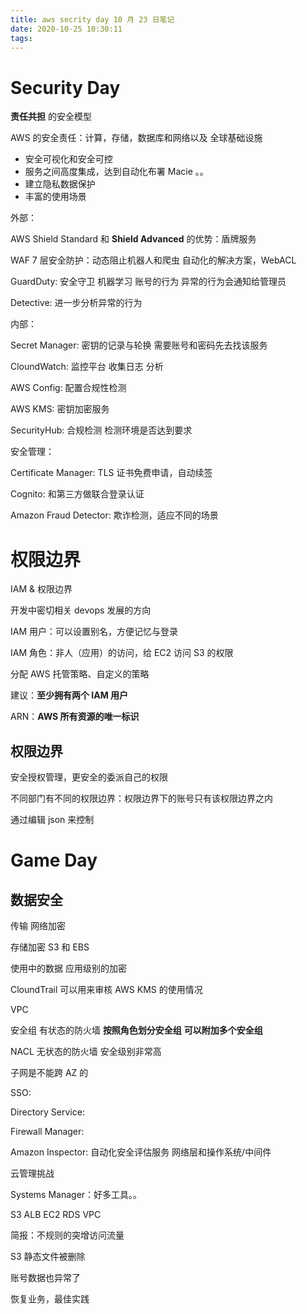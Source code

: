 ```yaml
---
title: aws secrity day 10 月 23 日笔记
date: 2020-10-25 10:30:11
tags:
---
```


# Security Day

**责任共担** 的安全模型

AWS 的安全责任：计算，存储，数据库和网络以及 全球基础设施



- 安全可视化和安全可控
- 服务之间高度集成，达到自动化布署 Macie 。。
- 建立隐私数据保护
- 丰富的使用场景

<!--more-->


外部：

AWS Shield Standard 和 **Shield Advanced** 的优势：盾牌服务

WAF 7 层安全防护：动态阻止机器人和爬虫 自动化的解决方案，WebACL

GuardDuty: 安全守卫 机器学习 账号的行为 异常的行为会通知给管理员

Detective: 进一步分析异常的行为



内部：

Secret Manager: 密钥的记录与轮换 需要账号和密码先去找该服务

CloundWatch: 监控平台 收集日志 分析

AWS Config: 配置合规性检测

AWS KMS: 密钥加密服务

SecurityHub: 合规检测 检测环境是否达到要求



安全管理：

Certificate Manager: TLS 证书免费申请，自动续签

Cognito: 和第三方做联合登录认证

Amazon Fraud Detector: 欺诈检测，适应不同的场景



# 权限边界

IAM & 权限边界

开发中密切相关 devops 发展的方向

IAM 用户：可以设置别名，方便记忆与登录

IAM 角色：非人（应用）的访问，给 EC2 访问 S3 的权限

分配 AWS 托管策略、自定义的策略

建议：**至少拥有两个 IAM 用户**

ARN：**AWS 所有资源的唯一标识**



## 权限边界

安全授权管理，更安全的委派自己的权限

不同部门有不同的权限边界：权限边界下的账号只有该权限边界之内

通过编辑 json 来控制



# Game Day

## 数据安全

传输 网络加密



存储加密 S3 和 EBS



使用中的数据 应用级别的加密



CloundTrail 可以用来审核 AWS KMS 的使用情况



VPC 

安全组 有状态的防火墙 **按照角色划分安全组** **可以附加多个安全组**



NACL 无状态的防火墙 安全级别非常高

子网是不能跨 AZ 的



SSO: 

Directory Service:

Firewall Manager:

Amazon Inspector: 自动化安全评估服务 网络层和操作系统/中间件

云管理挑战

Systems Manager：好多工具。。



S3 ALB EC2 RDS VPC

简报：不规则的突增访问流量

S3 静态文件被删除

账号数据也异常了



恢复业务，最佳实践

